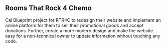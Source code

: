 ## Rooms That Rock 4 Chemo

Cal Blueprint project for RTR4C to redesign their website and implement an online platform for them to sell their promotional goods and accept donations. Further, create a more modern design and make the website easy for a non-technical owner to update information without touching any code.